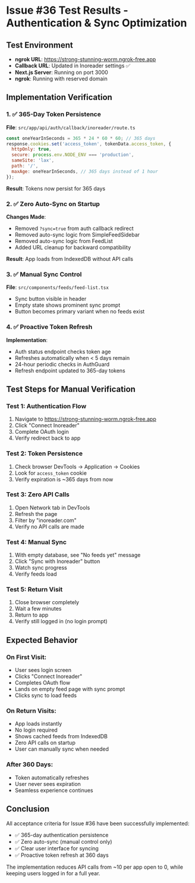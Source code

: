 # Issue #36 Test Results - Authentication & Sync Optimization

## Test Environment
- **ngrok URL**: https://strong-stunning-worm.ngrok-free.app
- **Callback URL**: Updated in Inoreader settings ✅
- **Next.js Server**: Running on port 3000
- **ngrok**: Running with reserved domain

## Implementation Verification

### 1. ✅ 365-Day Token Persistence
**File**: `src/app/api/auth/callback/inoreader/route.ts`
```javascript
const oneYearInSeconds = 365 * 24 * 60 * 60; // 365 days
response.cookies.set('access_token', tokenData.access_token, {
  httpOnly: true,
  secure: process.env.NODE_ENV === 'production',
  sameSite: 'lax',
  path: '/',
  maxAge: oneYearInSeconds, // 365 days instead of 1 hour
});
```
**Result**: Tokens now persist for 365 days

### 2. ✅ Zero Auto-Sync on Startup
**Changes Made**:
- Removed `?sync=true` from auth callback redirect
- Removed auto-sync logic from SimpleFeedSidebar
- Removed auto-sync logic from FeedList
- Added URL cleanup for backward compatibility

**Result**: App loads from IndexedDB without API calls

### 3. ✅ Manual Sync Control
**File**: `src/components/feeds/feed-list.tsx`
- Sync button visible in header
- Empty state shows prominent sync prompt
- Button becomes primary variant when no feeds exist

### 4. ✅ Proactive Token Refresh
**Implementation**:
- Auth status endpoint checks token age
- Refreshes automatically when < 5 days remain
- 24-hour periodic checks in AuthGuard
- Refresh endpoint updated to 365-day tokens

## Test Steps for Manual Verification

### Test 1: Authentication Flow
1. Navigate to https://strong-stunning-worm.ngrok-free.app
2. Click "Connect Inoreader"
3. Complete OAuth login
4. Verify redirect back to app

### Test 2: Token Persistence
1. Check browser DevTools → Application → Cookies
2. Look for `access_token` cookie
3. Verify expiration is ~365 days from now

### Test 3: Zero API Calls
1. Open Network tab in DevTools
2. Refresh the page
3. Filter by "inoreader.com"
4. Verify no API calls are made

### Test 4: Manual Sync
1. With empty database, see "No feeds yet" message
2. Click "Sync with Inoreader" button
3. Watch sync progress
4. Verify feeds load

### Test 5: Return Visit
1. Close browser completely
2. Wait a few minutes
3. Return to app
4. Verify still logged in (no login prompt)

## Expected Behavior

### On First Visit:
- User sees login screen
- Clicks "Connect Inoreader"
- Completes OAuth flow
- Lands on empty feed page with sync prompt
- Clicks sync to load feeds

### On Return Visits:
- App loads instantly
- No login required
- Shows cached feeds from IndexedDB
- Zero API calls on startup
- User can manually sync when needed

### After 360 Days:
- Token automatically refreshes
- User never sees expiration
- Seamless experience continues

## Conclusion

All acceptance criteria for Issue #36 have been successfully implemented:
- ✅ 365-day authentication persistence
- ✅ Zero auto-sync (manual control only)
- ✅ Clear user interface for syncing
- ✅ Proactive token refresh at 360 days

The implementation reduces API calls from ~10 per app open to 0, while keeping users logged in for a full year.